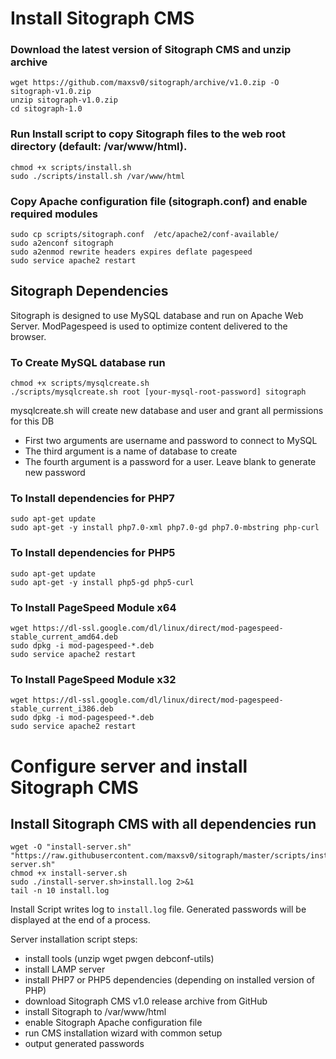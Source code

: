# Install Sitograph CMS

### Download the latest version of Sitograph CMS and unzip archive
```
wget https://github.com/maxsv0/sitograph/archive/v1.0.zip -O sitograph-v1.0.zip
unzip sitograph-v1.0.zip
cd sitograph-1.0
```

### Run Install script to copy Sitograph files to the web root directory (default: /var/www/html).
```
chmod +x scripts/install.sh
sudo ./scripts/install.sh /var/www/html
```

### Copy Apache configuration file (sitograph.conf) and enable required modules
```
sudo cp scripts/sitograph.conf  /etc/apache2/conf-available/
sudo a2enconf sitograph
sudo a2enmod rewrite headers expires deflate pagespeed
sudo service apache2 restart
```

## Sitograph Dependencies

Sitograph is designed to use MySQL database and run on Apache Web Server.
ModPagespeed is used to optimize content delivered to the browser.

### To Create MySQL database run
```
chmod +x scripts/mysqlcreate.sh
./scripts/mysqlcreate.sh root [your-mysql-root-password] sitograph
```
mysqlcreate.sh will create new database and user and grant all permissions for this DB
* First two arguments are username and password to connect to MySQL
* The third argument is a name of database to create
* The fourth argument is a password for a user. Leave blank to generate new password

### To Install dependencies for PHP7
```
sudo apt-get update
sudo apt-get -y install php7.0-xml php7.0-gd php7.0-mbstring php-curl
```

### To Install dependencies for PHP5
```
sudo apt-get update
sudo apt-get -y install php5-gd php5-curl
```

### To Install PageSpeed Module x64
```
wget https://dl-ssl.google.com/dl/linux/direct/mod-pagespeed-stable_current_amd64.deb
sudo dpkg -i mod-pagespeed-*.deb 
sudo service apache2 restart
```

### To Install PageSpeed Module x32
```
wget https://dl-ssl.google.com/dl/linux/direct/mod-pagespeed-stable_current_i386.deb
sudo dpkg -i mod-pagespeed-*.deb 
sudo service apache2 restart
```

# Configure server and install Sitograph CMS

## Install Sitograph CMS with all dependencies run
```
wget -O "install-server.sh" "https://raw.githubusercontent.com/maxsv0/sitograph/master/scripts/install-server.sh"
chmod +x install-server.sh
sudo ./install-server.sh>install.log 2>&1
tail -n 10 install.log
```
Install Script writes log to `install.log` file.
Generated passwords will be displayed at the end of a process.

Server installation script steps:
* install tools (unzip wget pwgen debconf-utils)
* install LAMP server
* install PHP7 or PHP5 dependencies (depending on installed version of PHP)
* download Sitograph CMS v1.0 release archive from GitHub
* install Sitograph to /var/www/html
* enable Sitograph Apache configuration file
* run CMS installation wizard with common setup
* output generated passwords